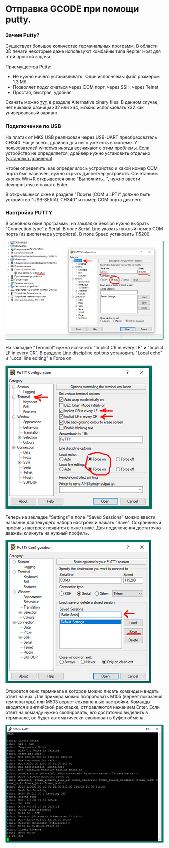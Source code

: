 # Отправка GCODE при помощи putty.

### Зачем Putty?

Существует большое количество терминальных программ. В области 3D печати некоторые даже используют комбайны типа Repiter Host для этой простой задачи. 

Приемущества Putty:

* Не нужно ничего устанавливать. Один исполняемы файл размером 1.3 Мб.
* Позволяет подключаться через COM порт, через SSH, через Telnet
* Простая, быстрая, удобная

Скачать можно [тут](https://www.chiark.greenend.org.uk/~sgtatham/putty/latest.html), в разделе Alternative binary files. В данном случае, нет никакой разницы x32 или x64, можно использовать x32 как универсальный вариант.

### Подключение по USB

На платах от MKS USB реализован через USB-UART преобразователь CH340. Чаще всего, драйвер для него уже есть в системе. У пользователей windows иногда возникают с этим проблемы. Если устройство не определяется, драйвер нужно установить отдельно ([установка драйвера](http://wiki.amperka.ru/articles:driver-ch340)).

Чтобы определить, как определилось устройство и какой номер COM порта был назначен, нужно отрыть диспетчер устройств. Сочетанием кнопок Win+R открывается окно "Выполнить...", нужно ввести devmgmt.msc и нажать Enter.

В открывшемся окне в разделе "Порты (COM и LPT)" должно быть устройство "USB-SERIAL CH340" и номер COM порта для него.

### Настройка PUTTY

В основном окне программы, на закладке Session нужно выбрать "Connection type" в Serial. В поле Serial Line указать нужный номер COM порта (из диспетчера устройств). В поле Speed установить 115200.

![Serial settings](./Serial_settings.png)

На закладке "Terminal" нужно включить "Implict CR in every LF" и "Implict LF in every CR". В разделе Line discipline options установить "Local echo" и "Local line editing" в Force on.

![Terminal settings](./terminal_settings.png)

Теперь на закладке "Settings" в поле "Saved Sessions" можно ввести название для текущего набора настроек и нажать "Save". Сохраненный профиль настроек появится в окне ниже. Для подключения достаточно дважды кликнуть на нужный профиль.

![Save session](./save_session.png)

Откроется окно терминала в которое можно писать команды и видеть ответ на них. Для примера можно попробовать M105 (вернет показания температуры) или M503 вернет сохраненные настройки. Команды вводятся в английской раскладке, отправляются нажанием Enter.
Если ответ на команду нужно скопировать, его достаточно выделить в терминале, он будет автоматически скопиован в буфер обмена.

![Terminal](./uart_terminal.png)




